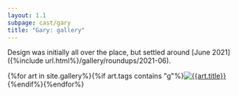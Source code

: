 ```yaml
---
layout: 1.1
subpage: cast/gary
title: "Gary: gallery"
---
```

Design was initially all over the place, but settled around [June 2021]({%include url.html%}/gallery/roundups/2021-06).

<section id="gallery" class="artwall">{%for art in site.gallery%}{%if art.tags contains "g"%}<a href="{%include url.html%}{{art.permalink}}"><img src="{%include url.html%}/assets/img/gallery/{{art.img}}-tn.png" alt="{{art.title}}"/></a>{%endif%}{%endfor%}</section>